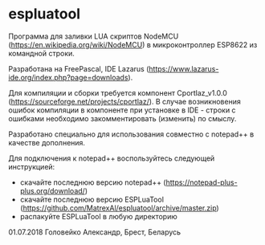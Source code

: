 # espluatool
Программа для заливки LUA скриптов NodeMCU (https://en.wikipedia.org/wiki/NodeMCU) в микроконтроллер ESP8622 из командной строки. 

Разработана на FreePascal, IDE Lazarus (https://www.lazarus-ide.org/index.php?page=downloads).

Для компиляции и сборки требуется компонент Cportlaz_v1.0.0 (https://sourceforge.net/projects/cportlaz/). В случае возникновения ошибок компиляции в компоненте при установке в IDE - строки с ошибками необходимо закомментировать (изменить) по смыслу.

Разработано специально для использования совместно с notepad++ в качестве дополнения.

Для подключения к notepad++ воспользуйтесь следующей инструкцией:
- скачайте последнюю версию notepad++ (https://notepad-plus-plus.org/download/)
- скачайте последнюю версию ESPLuaTool (https://github.com/MatrexAl/espluatool/archive/master.zip)
- распакуйте ESPLuaTool в любую директорию



01.07.2018 Головейко Александр, Брест, Беларусь
